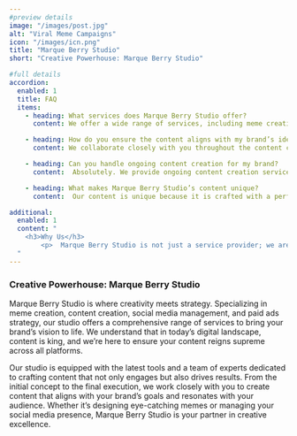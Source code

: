 ```yaml
---
#preview details
image: "/images/post.jpg"
alt: "Viral Meme Campaigns"
icon: "/images/icn.png"
title: "Marque Berry Studio"
short: "Creative Powerhouse: Marque Berry Studio"

#full details
accordion:
  enabled: 1
  title: FAQ
  items:
    - heading: What services does Marque Berry Studio offer? 
      content: We offer a wide range of services, including meme creation, content creation, social media management, and paid ads strategy.

    - heading: How do you ensure the content aligns with my brand’s identity?
      content: We collaborate closely with you throughout the content creation process to ensure that the final product aligns with your brand’s identity and objectives.

    - heading: Can you handle ongoing content creation for my brand?
      content:  Absolutely. We provide ongoing content creation services to keep your brand’s presence fresh and engaging across all platforms.

    - heading: What makes Marque Berry Studio’s content unique?
      content:  Our content is unique because it is crafted with a perfect blend of creativity, strategy, and trend awareness, ensuring it stands out in the crowded digital space.

additional:
  enabled: 1
  content: "
    <h3>Why Us</h3>
		<p>  Marque Berry Studio is not just a service provider; we are your creative partner. Our dedication to innovation and excellence ensures that every piece of content we create is not only visually appealing but also strategically sound, driving your brand’s success across digital platforms.</p>
  "
---
```


### Creative Powerhouse: Marque Berry Studio

  Marque Berry Studio is where creativity meets strategy. Specializing in meme creation, content creation, social media management, and paid ads strategy, our studio offers a comprehensive range of services to bring your brand’s vision to life. We understand that in today’s digital landscape, content is king, and we’re here to ensure your content reigns supreme across all platforms.

Our studio is equipped with the latest tools and a team of experts dedicated to crafting content that not only engages but also drives results. From the initial concept to the final execution, we work closely with you to create content that aligns with your brand’s goals and resonates with your audience. Whether it’s designing eye-catching memes or managing your social media presence, Marque Berry Studio is your partner in creative excellence.

